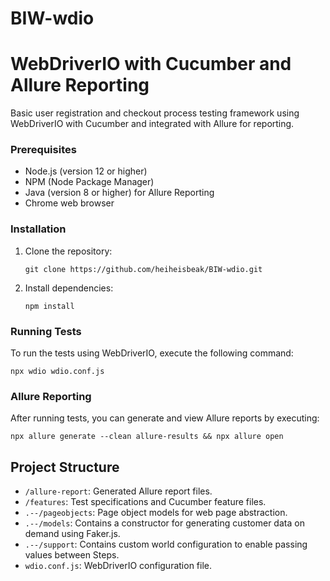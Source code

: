# BIW-wdio

# WebDriverIO with Cucumber and Allure Reporting

Basic user registration and checkout process testing framework using WebDriverIO with Cucumber and integrated with Allure for reporting. 

### Prerequisites

- Node.js (version 12 or higher)
- NPM (Node Package Manager)
- Java (version 8 or higher) for Allure Reporting
- Chrome web browser

### Installation

1. Clone the repository:
   ```
   git clone https://github.com/heiheisbeak/BIW-wdio.git
   ```
2. Install dependencies: 
   ```
   npm install
   ```

### Running Tests

To run the tests using WebDriverIO, execute the following command:

```
npx wdio wdio.conf.js
```

### Allure Reporting

After running tests, you can generate and view Allure reports by executing:

```
npx allure generate --clean allure-results && npx allure open
```

## Project Structure

- `/allure-report`: Generated Allure report files.
- `/features`: Test specifications and Cucumber feature files.
- `.--/pageobjects`: Page object models for web page abstraction.
- `.--/models`: Contains a constructor for generating customer data on demand using Faker.js.
- `.--/support`: Contains custom world configuration to enable passing values between Steps.
- `wdio.conf.js`: WebDriverIO configuration file.

